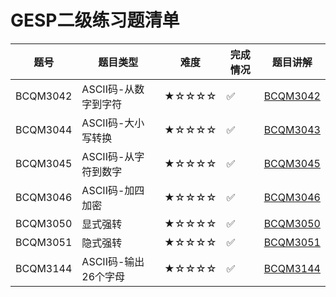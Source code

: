 # GESP二级练习题清单

| 题号 | 题目类型 | 难度 | 完成情况 | 题目讲解 |
|------|----------|------|----------|----------|
| BCQM3042| ASCII码-从数字到字符| ★☆☆☆☆ | ✅ |[BCQM3042](https://www.coderli.com/gesp-1-bcqm3042)|
| BCQM3044| ASCII码-大小写转换| ★☆☆☆☆ | ✅ |[BCQM3043](https://www.coderli.com/gesp-1-bcqm3043)|
| BCQM3045| ASCII码-从字符到数字| ★☆☆☆☆ | ✅ |[BCQM3045](https://www.coderli.com/gesp-1-bcqm3045)|
| BCQM3046| ASCII码-加四加密| ★☆☆☆☆ | ✅ |[BCQM3046](https://www.coderli.com/gesp-1-bcqm3046)|
| BCQM3050| 显式强转| ★☆☆☆☆ | ✅ |[BCQM3050](https://www.coderli.com/gesp-1-bcqm3050)|
| BCQM3051| 隐式强转| ★☆☆☆☆ | ✅ |[BCQM3051](https://www.coderli.com/gesp-1-bcqm3051)|
| BCQM3144| ASCII码-输出26个字母| ★☆☆☆☆ | ✅ |[BCQM3144](https://www.coderli.com/gesp-1-bcqm3144)|
